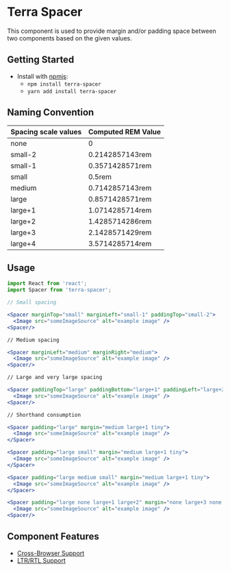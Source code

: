 # Terra Spacer

This component is used to provide margin and/or padding space between two components based on the given values.

## Getting Started

- Install with [npmjs](https://www.npmjs.com):
  - `npm install terra-spacer`
  - `yarn add install terra-spacer`

## Naming Convention

| Spacing scale values   | Computed REM Value |
| --------------------   | ------------------ |
| none                   | 0                  |
| small-2                | 0.2142857143rem    |
| small-1                | 0.3571428571rem    |
| small                  | 0.5rem             |
| medium                 | 0.7142857143rem    |
| large                  | 0.8571428571rem    |
| large+1                | 1.0714285714rem    |
| large+2                | 1.4285714286rem    |
| large+3                | 2.1428571429rem    |
| large+4                | 3.5714285714rem    |

## Usage

```jsx
import React from 'react';
import Spacer from 'terra-spacer';

// Small spacing

<Spacer marginTop="small" marginLeft="small-1" paddingTop="small-2">
  <Image src="someImageSource" alt="example image" />
<Spacer/>

// Medium spacing

<Spacer marginLeft="medium" marginRight="medium">
  <Image src="someImageSource" alt="example image" />
<Spacer/>

// Large and very large spacing

<Spacer paddingTop="large" paddingBottom="large+1" paddingLeft="large+2" marginLeft="large+4" marginRight="large+3">
  <Image src="someImageSource" alt="example image" />
<Spacer/>

// Shorthand consumption

<Spacer padding="large" margin="medium large+1 tiny">
  <Image src="someImageSource" alt="example image" />
</Spacer>

<Spacer padding="large small" margin="medium large+1 tiny">
  <Image src="someImageSource" alt="example image" />
</Spacer>

<Spacer padding="large medium small" margin="medium large+1 tiny">
  <Image src="someImageSource" alt="example image" />
</Spacer>

<Spacer padding="large none large+1 large+2" margin="none large+3 none large+4">
  <Image src="someImageSource" alt="example image" />
<Spacer/>

```

## Component Features

 * [Cross-Browser Support](https://github.com/cerner/terra-core/wiki/Component-Features#cross-browser-support)
 * [LTR/RTL Support](https://github.com/cerner/terra-core/wiki/Component-Features#ltr--rtl-support)
